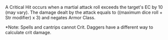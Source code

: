 A Critical Hit occurs when a martial attack roll exceeds the target's EC by 10 (may vary). The damage dealt by the attack equals to ((maximum dice roll + Str modifier) x 3) and negates Armor Class.

*Note: 
Spells and cantrips cannot Crit. 
Daggers have a different way to calculate crit damage.
